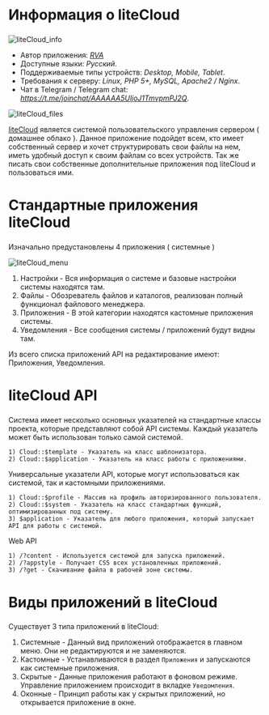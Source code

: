 # Информация о liteCloud
###
![liteCloud_info](https://github.com/rvasources/media/blob/master/%D0%A1%D0%BD%D0%B8%D0%BC%D0%BE%D0%BA%20%D1%8D%D0%BA%D1%80%D0%B0%D0%BD%D0%B0%20%D0%BE%D1%82%202017-06-07%2014-09-42.png)

* Автор приложения: *[RVA](https://github.com/rvasources)*
* Доступные языки: *Русский*.
* Поддерживаемые типы устройств: *Desktop, Mobile, Tablet*.
* Требования к серверу: *Linux, PHP 5+, MySQL, Apache2 / Nginx*.  
* Чат в Telegram / Telegram chat: *https://t.me/joinchat/AAAAAA5UljoJ1TmvpmPJ2Q*.  

![liteCloud_files](https://github.com/rvasources/media/blob/master/%D0%A1%D0%BD%D0%B8%D0%BC%D0%BE%D0%BA%20%D1%8D%D0%BA%D1%80%D0%B0%D0%BD%D0%B0%20%D0%BE%D1%82%202017-06-07%2014-20-10.png)

[liteCloud](https://github.com/rvasources/liteCloud) является системой пользовательского управления сервером ( домашнее облако ). Данное приложение подойдет всем, кто имеет собственный сервер и хочет структурировать свои файлы на нем, иметь удобный доступ к своим файлам со всех устройств. Так же писать свои собственные дополнительные приложения под liteCloud и пользоваться ими.

# Стандартные приложения liteCloud
###

Изначально предустановлены 4 приложения ( системные )

![liteCloud_menu](https://github.com/rvasources/media/blob/master/%D0%A1%D0%BD%D0%B8%D0%BC%D0%BE%D0%BA%20%D1%8D%D0%BA%D1%80%D0%B0%D0%BD%D0%B0%20%D0%BE%D1%82%202017-06-07%2010-35-14.png)

1) Настройки - Вся информация о системе и базовые настройки системы находятся там.
2) Файлы - Обозреватель файлов и каталогов, реализован полный функционал файлового менеджера.
3) Приложения - В этой категории находятся кастомные приложения системы.
4) Уведомления - Все сообщения системы / приложений будут видны там.

Из всего списка приложений API на редактирование имеют: Приложения, Уведомления. 

# liteCloud API
###

Система имеет несколько основных указателей на стандартные классы проекта, которые представляют собой API системы. Каждый указатель может быть использован только самой системой.
```
1) Cloud::$template - Указатель на класс шаблонизатора.
2) Cloud::$application - Указатель на класс работы с приложениями.
```
Универсальные указатели API, которые могут использоваться как системой, так и кастомными приложениями.
```
1) Cloud::$profile - Массив на профиль авторизированного пользователя.
2) Cloud::$system - Указатель на класс стандартных функций, оптимизированных под систему.
3) $application - Указатель для любого приложения, который запускает API для работы с системой.
```
Web API
```
1) /?content - Используется системой для запуска приложений.
2) /?appstyle - Получает CSS всех установленных приложений.
3) /?get - Скачивание файла в рабочей зоне системы.
```
# Виды приложений в liteCloud
###

Существует 3 типа приложений в liteCloud:
1) Системные - Данный вид приложений отображается в главном меню. Они не редактируются и не заменяются.
2) Кастомные - Устанавливаются в раздел `Приложения` и запускаются как системные приложения.
3) Скрытые - Данные приложения работают в фоновом режиме. Управление приложением происходит в вкладке `Уведомления`.
4) Оконные - Принцип работы как у скрытых приложений, но открывается приложение в окне.
